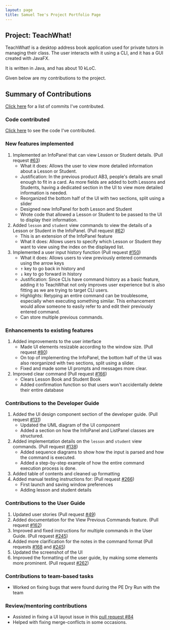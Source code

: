 ```yaml
---
layout: page
title: Samuel Tee's Project Portfolio Page
---
```

## Project: TeachWhat!
TeachWhat! is a desktop address book application used for private tutors in managing their class. The user interacts
with it using a CLI, and it has a GUI created with JavaFX.

It is written in Java, and has about 10 kLoC.

Given below are my contributions to the project.

## Summary of Contributions
[Click here](https://github.com/AY2122S2-CS2103T-W11-3/tp/commits?author=Kidsnd274) 
for a list of commits I've contributed.

### Code contributed
[Click here](https://nus-cs2103-ay2122s2.github.io/tp-dashboard/?search=&sort=totalCommits%20dsc&sortWithin=title&timeframe=commit&mergegroup=&groupSelect=groupByRepos&breakdown=true&checkedFileTypes=docs~functional-code~test-code~other&since=2022-02-18&tabOpen=true&tabType=authorship&zFR=false&tabAuthor=Kidsnd274&tabRepo=AY2122S2-CS2103T-W11-3%2Ftp%5Bmaster%5D&authorshipIsMergeGroup=false&authorshipFileTypes=docs~functional-code~test-code~other&authorshipIsBinaryFileTypeChecked=false)
to see the code I've contributed.

<div style="page-break-after: always;"></div>

### New features implemented
1. Implemented an InfoPanel that can view Lesson or Student details.
   (Pull request [#63](https://github.com/AY2122S2-CS2103T-W11-3/tp/pull/63))
   - What it does: Allows the user to view more detailed information about a Lesson or Student.
   - Justification: In the previous product AB3, people's details are small enough to fit in a card. As more fields are
   added to both Lessons and Students, having a dedicated section in the UI to view more detailed information is
   needed.
   - Reorganized the bottom half of the UI with two sections, split using a slider
   - Designed new InfoPanel for both Lesson and Student
   - Wrote code that allowed a Lesson or Student to be passed to the UI to display their information.
2. Added `lesson` and `student` view commands to view the details of a Lesson or Student in the InfoPanel.
   (Pull request [#62](https://github.com/AY2122S2-CS2103T-W11-3/tp/pull/62))
   - This is an extension of the InfoPanel feature
   - What it does: Allows users to specify which Lesson or Student they want to view using the index on the displayed 
   list.
3. Implemented a user input history function (Pull request 
[#150](https://github.com/AY2122S2-CS2103T-W11-3/tp/pull/150))
   - What it does: Allows users to view previously entered commands using the arrow keys
   - <kbd>↑</kbd> key to go back in history and
   - <kbd>↓</kbd> key to go forward in history
   - Justification: Since CLIs have command history as a basic feature, adding it to TeachWhat not only improves user
   experience but is also fitting as we are trying to target CLI users.
   - Highlights: Retyping an entire command can be troublesome, especially when executing something similar. This
   enhancement would allow someone to easily refer to and edit their previously entered command.
   - Can store multiple previous commands.

<div style="page-break-after: always;"></div>

### Enhancements to existing features
1. Added improvements to the user interface
    - Made UI elements resizable according to the window size. 
   (Pull request [#80](https://github.com/AY2122S2-CS2103T-W11-3/tp/pull/80))
    - On top of implementing the InfoPanel, the bottom half of the UI was also reorganized with two sections, split
   using a slider.
    - Fixed and made some UI prompts and messages more clear.
2. Improved clear command (Pull request [#166](https://github.com/AY2122S2-CS2103T-W11-3/tp/pull/166))
    - Clears Lesson Book and Student Book
    - Added confirmation function so that users won't accidentally delete their entire database

### Contributions to the Developer Guide
1. Added the UI design component section of the developer guide. (Pull request 
[#131](https://github.com/AY2122S2-CS2103T-W11-3/tp/pull/131))
   - Updated the UML diagram of the UI component
   - Added a section on how the InfoPanel and ListPanel classes are structured.
2. Added implementation details on the `lesson` and `student` view commands. (Pull request
[#138](https://github.com/AY2122S2-CS2103T-W11-3/tp/pull/138))
   - Added sequence diagrams to show how the input is parsed and how the command is executed.
   - Added a step-by-step example of how the entire command execution process is done.
3. Added table of contents and cleaned up formatting
4. Added manual testing instructions for: (Pull request 
[#266](https://github.com/AY2122S2-CS2103T-W11-3/tp/pull/266))
   - First launch and saving window preferences
   - Adding lesson and student details

<div style="page-break-after: always;"></div>

### Contributions to the User Guide
1. Updated user stories (Pull request [#49](https://github.com/AY2122S2-CS2103T-W11-3/tp/pull/49))
2. Added documentation for the View Previous Commands feature. 
(Pull request [#162](https://github.com/AY2122S2-CS2103T-W11-3/tp/pull/162))
3. Improved and fixed instructions for multiple commands in the User Guide. (Pull request 
[#245](https://github.com/AY2122S2-CS2103T-W11-3/tp/pull/245))
4. Added more clarification for the notes in the command format (Pull requests 
[#168](https://github.com/AY2122S2-CS2103T-W11-3/tp/pull/168) and 
[#245](https://github.com/AY2122S2-CS2103T-W11-3/tp/pull/245))
5. Updated the screenshot of the UI
6. Improved the formatting of the user guide, by making some elements more prominent. (Pull request 
[#262](https://github.com/AY2122S2-CS2103T-W11-3/tp/pull/262))

### Contributions to team-based tasks
 - Worked on fixing bugs that were found during the PE Dry Run with the team

### Review/mentoring contributions
 - Assisted in fixing a UI layout issue in this [pull request #84](https://github.com/AY2122S2-CS2103T-W11-3/tp/pull/84)
 - Helped with fixing merge-conflicts in some occasions.

